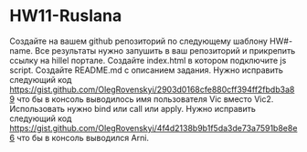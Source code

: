 # HW11-Ruslana
Создайте на вашем github репозиторий по следующему шаблону HW#-name. Все результаты нужно запушить в ваш репозиторий и прикрепить ссылку на hillel портале.
Создайте index.html в котором подключите js script.
Создайте README.md с описанием задания.
Нужно исправить следующий код https://gist.github.com/OlegRovenskyi/2903d0168cfe880cff394ff2fbdb3a89 
что бы в консоль выводилось имя пользователя Vic вместо Vic2. Использовать нужно bind или call или apply.
Нужно исправить следующий код https://gist.github.com/OlegRovenskyi/4f4d2138b9b1f5da3de73a7591b8e8e6 что бы в консоль выводился Arni.

